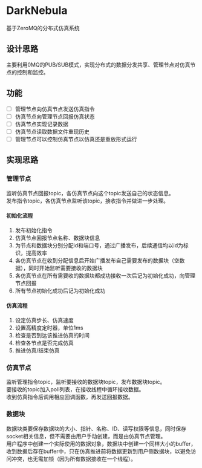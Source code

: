 # DarkNebula
基于ZeroMQ的分布式仿真系统  

## 设计思路
主要利用0MQ的PUB/SUB模式，实现分布式的数据分发共享、管理节点对仿真节点的控制和监控。  

## 功能
- [ ] 管理节点向仿真节点发送仿真指令  
- [ ] 仿真节点向管理节点回报仿真状态  
- [ ] 仿真节点实现记录数据  
- [ ] 仿真节点读取数据文件重现历史  
- [ ] 管理节点可以控制仿真节点以仿真还是重放形式运行  

## 实现思路
### 管理节点
监听仿真节点回报topic，各仿真节点向这个topic发送自己的状态信息。  
发布指令topic，各仿真节点监听该topic，接收指令并做进一步处理。  
#### 初始化流程
1. 发布初始化指令  
2. 仿真节点回报节点名称、数据块信息  
3. 为节点和数据块分别分配id和端口号，通过广播发布，后续通信均以id为标识，提高效率  
4. 各仿真节点在收到分配信息后开始广播发布自己需要发布的数据块（空数据），同时开始监听需要接收的数据块  
5. 各仿真节点在所有需要收的数据块都成功接收一次后记为初始化成功，向管理节点回报  
6. 所有节点初始化成功后记为初始化成功  

#### 仿真流程
1. 设定仿真步长、仿真速度  
2. 设置高精度定时器，单位1ms
3. 检查是否到达该推进仿真的时间
4. 检查各节点是否完成仿真
5. 推进仿真/结束仿真

### 仿真节点
监听管理指令topic，监听要接收的数据块topic，发布数据块topic。  
要接收的topic加入poll列表，在接收线程中循环接收数据。  
收到仿真指令后调用相应回调函数，再发送回报数据。  

### 数据块
数据块类要保存数据块的大小、指针、名称、ID、读写权限等信息，同时保存socket相关信息，但不需要由用户手动创建，而是由仿真节点管理。  
用户程序中创建一个实际使用的数据对象，数据块中创建一个同样大小的buffer，收到数据后存在buffer中，只在仿真推进前将数据更新到用户侧数据块，以避免访问冲突，也无需加锁（因为所有数据接收在一个线程）。  